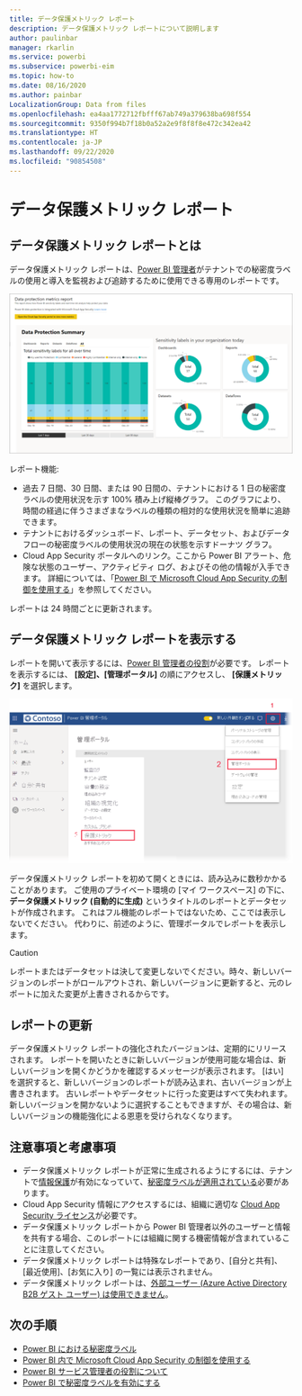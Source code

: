 ```yaml
---
title: データ保護メトリック レポート
description: データ保護メトリック レポートについて説明します
author: paulinbar
manager: rkarlin
ms.service: powerbi
ms.subservice: powerbi-eim
ms.topic: how-to
ms.date: 08/16/2020
ms.author: painbar
LocalizationGroup: Data from files
ms.openlocfilehash: ea4aa1772712fbfff67ab749a379638ba698f554
ms.sourcegitcommit: 9350f994b7f18b0a52a2e9f8f8f8e472c342ea42
ms.translationtype: HT
ms.contentlocale: ja-JP
ms.lasthandoff: 09/22/2020
ms.locfileid: "90854508"
---
```

# <a name="data-protection-metrics-report"></a>データ保護メトリック レポート

## <a name="what-is-the-data-protection-metrics-report"></a>データ保護メトリック レポートとは
データ保護メトリック レポートは、[Power BI 管理者](./service-admin-role.md)がテナントでの秘密度ラベルの使用と導入を監視および追跡するために使用できる専用のレポートです。

![データ保護メトリック レポート](./media/service-security-data-protection-metrics-report/protection-metrics-seven-days-1.png)
 
レポート機能:
* 過去 7 日間、30 日間、または 90 日間の、テナントにおける 1 日の秘密度ラベルの使用状況を示す 100% 積み上げ縦棒グラフ。 このグラフにより、時間の経過に伴うさまざまなラベルの種類の相対的な使用状況を簡単に追跡できます。
* テナントにおけるダッシュボード、レポート、データセット、およびデータフローの秘密度ラベルの使用状況の現在の状態を示すドーナツ グラフ。
* Cloud App Security ポータルへのリンク。ここから Power BI アラート、危険な状態のユーザー、アクティビティ ログ、およびその他の情報が入手できます。 詳細については、「[Power BI で Microsoft Cloud App Security の制御を使用する](./service-security-using-microsoft-cloud-app-security-controls.md)」を参照してください。

レポートは 24 時間ごとに更新されます。

## <a name="viewing-the-data-protection-metrics-report"></a>データ保護メトリック レポートを表示する

レポートを開いて表示するには、[Power BI 管理者の役割](./service-admin-role.md)が必要です。
レポートを表示するには、 **[設定]、[管理ポータル]** の順にアクセスし、 **[保護メトリック]** を選択します。

![保護メトリックの管理ポータル](./media/service-security-data-protection-metrics-report/protection-metrics-admin-portal.png)
 
 
データ保護メトリック レポートを初めて開くときには、読み込みに数秒かかることがあります。 ご使用のプライベート環境の [マイ ワークスペース] の下に、**データ保護メトリック (自動的に生成)** というタイトルのレポートとデータセットが作成されます。 これはフル機能のレポートではないため、ここでは表示しないでください。 代わりに、前述のように、管理ポータルでレポートを表示します。

> [!CAUTION]
> レポートまたはデータセットは決して変更しないでください。時々、新しいバージョンのレポートがロールアウトされ、新しいバージョンに更新すると、元のレポートに加えた変更が上書きされるからです。

## <a name="report-updates"></a>レポートの更新

データ保護メトリック レポートの強化されたバージョンは、定期的にリリースされます。 レポートを開いたときに新しいバージョンが使用可能な場合は、新しいバージョンを開くかどうかを確認するメッセージが表示されます。 [はい] を選択すると、新しいバージョンのレポートが読み込まれ、古いバージョンが上書きされます。 古いレポートやデータセットに行った変更はすべて失われます。 新しいバージョンを開かないように選択することもできますが、その場合は、新しいバージョンの機能強化による恩恵を受けられなくなります。 
## <a name="notes-and-considerations"></a>注意事項と考慮事項
* データ保護メトリック レポートが正常に生成されるようにするには、テナントで[情報保護](./service-security-enable-data-sensitivity-labels.md)が有効になっていて、[秘密度ラベルが適用されている](./service-security-apply-data-sensitivity-labels.md)必要があります。 
* Cloud App Security 情報にアクセスするには、組織に適切な [Cloud App Security ライセンス](./service-security-using-microsoft-cloud-app-security-controls.md#cloud-app-security-licensing)が必要です。
* データ保護メトリック レポートから Power BI 管理者以外のユーザーと情報を共有する場合、このレポートには組織に関する機密情報が含まれていることに注意してください。
* データ保護メトリック レポートは特殊なレポートであり、[自分と共有]、[最近使用]、[お気に入り] の一覧には表示されません。
* データ保護メトリック レポートは、[外部ユーザー (Azure Active Directory B2B ゲスト ユーザー) は使用できません](./service-admin-azure-ad-b2b.md)。
## <a name="next-steps"></a>次の手順
* [Power BI における秘密度ラベル](./service-security-sensitivity-label-overview.md)
* [Power BI 内で Microsoft Cloud App Security の制御を使用する](service-security-using-microsoft-cloud-app-security-controls.md)
* [Power BI サービス管理者の役割について](service-admin-role.md)
* [Power BI で秘密度ラベルを有効にする](service-security-enable-data-sensitivity-labels.md)